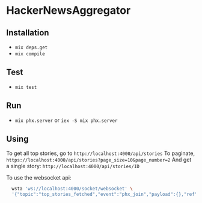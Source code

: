 # HackerNewsAggregator

## Installation

  * `mix deps.get`
  * `mix compile`

## Test

  * `mix test`

## Run

  * `mix phx.server` or `iex -S mix phx.server`

## Using

To get all top stories, go to `http://localhost:4000/api/stories`
To paginate, `https://localhost:4000/api/stories?page_size=10&page_number=2`
And get a single story: `http://localhost:4000/api/stories/ID`

To use the websocket api:

```bash
  wsta 'ws://localhost:4000/socket/websocket' \
  '{"topic":"top_stories_fetched","event":"phx_join","payload":{},"ref":"1"}'
```
